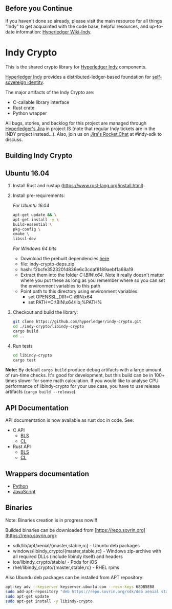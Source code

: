 ## Before you Continue

If you haven't done so already, please visit the main resource for all things "Indy" to get acquainted with the code base, helpful resources, and up-to-date information: [Hyperledger Wiki-Indy](https://wiki.hyperledger.org/projects/indy).

# Indy Crypto

This is the shared crypto library for [Hyperledger Indy](https://www.hyperledger.org/projects) components.

[Hyperledger Indy](https://www.hyperledger.org/projects) provides a distributed-ledger-based foundation for [self-sovereign identity](https://sovrin.org).

The major artifacts of the Indy Crypto are:

* С-callable library interface
* Rust сrate
* Python wrapper

All bugs, stories, and backlog for this project are managed through [Hyperledger's Jira](https://jira.hyperledger.org)
in project IS (note that regular Indy tickets are in the INDY project instead...). Also, join
us on [Jira's Rocket.Chat](chat.hyperledger.org) at #indy-sdk to discuss.

## Building Indy Crypto

## Ubuntu 16.04

1. Install Rust and rustup (https://www.rust-lang.org/install.html).
1. Install pre-requirements:

    *For Ubuntu 16.04*

    ```bash
    apt-get update && \
    apt-get install -y \
    build-essential \
    pkg-config \
    cmake \
    libssl-dev
    ```

    *For Windows 64 bits*

    * Download the prebuilt dependencies [here](https://repo.sovrin.org/windows/libindy_crypto/deps/)
    * file: indy-crypto-deps.zip 
    * hash: f2bcfe3523201d836e6c3cdaf8189aebf1a68a19
    * Extract them into the folder _C:\BIN\x64_. Note it really doesn't matter where you put these as long as you
      remember where so you can set the environment variables to this path
    * Point path to this directory using environment variables:
      * set OPENSSL_DIR=C:\BIN\x64
      * set PATH=C:\BIN\x64\lib;%PATH%

1. Checkout and build the library:

   ```bash
   git clone https://github.com/hyperledger/indy-crypto.git
   cd ./indy-crypto/libindy-crypto
   cargo build
   cd ..
   ```

1. Run tests

   ```bash
   cd libindy-crypto
   cargo test
   ```

**Note:**
By default `cargo build` produce debug artifacts with a large amount of run-time checks.
It's good for development, but this build can be in 100+ times slower for some math calculation.
If you would like to analyse CPU performance of libindy-crypto for your use case, you have to use release artifacts (`cargo build --release`).

## API Documentation

API documentation is now available as rust doc in code. See:

* C API
  * [BLS](libindy-crypto/src/ffi/bls.rs)
  * [CL](libindy-crypto/src/ffi/cl)
* Rust API
  * [BLS](libindy-crypto/src/bls/mod.rs)
  * [CL](libindy-crypto/src/cl)

## Wrappers documentation

* [Python](wrappers/python/README.md)
* [JavaScript](wrappers/javascript/README.md)

## Binaries

Note: Binaries creation is in progress now!!!

Builded binaries can be downloaded from [https://repo.sovrin.org](https://repo.sovrin.org):

* sdk/lib/apt/xenial/{master,stable,rc} - Ubuntu deb packages
* windows/libindy_crypto/{master,stable,rc} - Windows zip-archive with all required DLLs (include libindy itself) and headers
* ios/libindy_crypto/stable/ - Pods for iOS
* rhel/libindy_crypto/{master,stable,rc} - RHEL rpms

Also Ubundu deb packages can be installed from APT repository:

```bash
apt-key adv --keyserver keyserver.ubuntu.com --recv-keys 68DB5E88
sudo add-apt-repository "deb https://repo.sovrin.org/sdk/deb xenial stable"
sudo apt-get update
sudo apt-get install -y libindy-crypto
```
